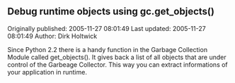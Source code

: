 ## Debug runtime objects using gc.get_objects() 
Originally published: 2005-11-27 08:01:49 
Last updated: 2005-11-27 08:01:49 
Author: Dirk Holtwick 
 
Since Python 2.2 there is a handy function in the Garbage Collection Module called get_objects(). It gives back a list of all objects that are under control of the Garbeage Collector. This way you can extract informations of your application in runtime.
